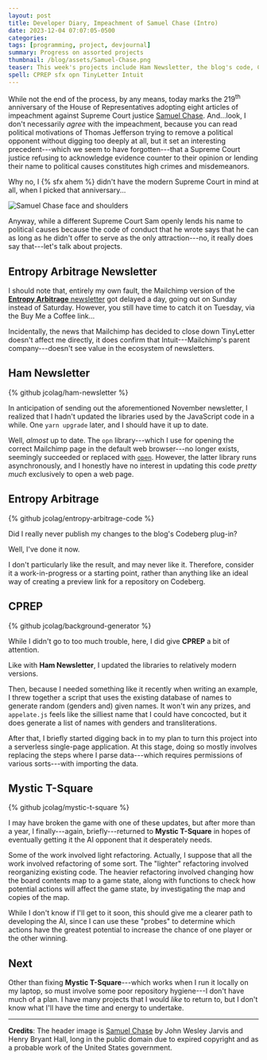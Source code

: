```yaml
---
layout: post
title: Developer Diary, Impeachment of Samuel Chase (Intro)
date: 2023-12-04 07:07:05-0500
categories:
tags: [programming, project, devjournal]
summary: Progress on assorted projects
thumbnail: /blog/assets/Samuel-Chase.png
teaser: This week's projects include Ham Newsletter, the blog's code, CPREP, and Mystic T-Square.
spell: CPREP sfx opn TinyLetter Intuit
---
```


While not the end of the process, by any means, today marks the 219<sup>th</sup> anniversary of the House of Representatives adopting eight articles of impeachment against Supreme Court justice [Samuel Chase](https://en.wikipedia.org/wiki/Samuel_Chase).  And...look, I don't necessarily *agree* with the impeachment, because you can read political motivations of Thomas Jefferson trying to remove a political opponent without digging too deeply at all, but it set an interesting precedent---which we seem to have forgotten---that a Supreme Court justice refusing to acknowledge evidence counter to their opinion or lending their name to political causes constitutes high crimes and misdemeanors.

Why no, I {% sfx ahem %} didn't have the modern Supreme Court in mind at all, when I picked that anniversary...

![Samuel Chase face and shoulders](/blog/assets/Samuel-Chase.png "I've seen worse headshots on LinkedIn, honestly")

Anyway, while a different Supreme Court Sam openly lends his name to political causes because the code of conduct that he wrote says that he can as long as he didn't offer to serve as the only attraction---no, it really does say that---let's talk about projects.

## Entropy Arbitrage Newsletter

I should note that, entirely my own fault, the Mailchimp version of the [**Entropy Arbitrage** newsletter](https://www.buymeacoffee.com/jcolag) got delayed a day, going out on Sunday instead of Saturday.  However, you still have time to catch it on Tuesday, via the Buy Me a Coffee link...

Incidentally, the news that Mailchimp has decided to close down TinyLetter doesn't affect me directly, it does confirm that Intuit---Mailchimp's parent company---doesn't see value in the ecosystem of newsletters.

## Ham Newsletter

{% github jcolag/ham-newsletter %}

In anticipation of sending out the aforementioned November newsletter, I realized that I hadn't updated the libraries used by the JavaScript code in a while.  One `yarn upgrade` later, and I should have it up to date.

Well, *almost* up to date.  The `opn` library---which I use for opening the correct Mailchimp page in the default web browser---no longer exists, seemingly succeeded or replaced with [`open`](https://www.npmjs.com/package/open).  However, the latter library runs asynchronously, and I honestly have no interest in updating this code *pretty much* exclusively to open a web page.

## Entropy Arbitrage

{% github jcolag/entropy-arbitrage-code %}

Did I really never publish my changes to the blog's Codeberg plug-in?

Well, I've done it now.

I don't particularly like the result, and may never like it.  Therefore, consider it a work-in-progress or a starting point, rather than anything like an ideal way of creating a preview link for a repository on Codeberg.

## CPREP

{% github jcolag/background-generator %}

While I didn't go to too much trouble, here, I did give **CPREP** a bit of attention.

Like with **Ham Newsletter**, I updated the libraries to relatively modern versions.

Then, because I needed something like it recently when writing an example, I threw together a script that uses the existing database of names to generate random (genders and) given names.  It won't win any prizes, and `appelate.js` feels like the silliest name that I could have concocted, but it does generate a list of names with genders and transliterations.

After that, I briefly started digging back in to my plan to turn this project into a serverless single-page application.  At this stage, doing so mostly involves replacing the steps where I parse data---which requires permissions of various sorts---with importing the data.

## Mystic T-Square

{% github jcolag/mystic-t-square %}

I may have broken the game with one of these updates, but after more than a year, I finally---again, briefly---returned to **Mystic T-Square** in hopes of eventually getting it the AI opponent that it desperately needs.

Some of the work involved light refactoring.  Actually, I suppose that all the work involved refactoring of some sort.  The "lighter" refactoring involved reorganizing existing code.  The heavier refactoring involved changing how the board contents map to a game state, along with functions to check how potential actions will affect the game state, by investigating the map and copies of the map.

While I don't know if I'll get to it soon, this should give me a clearer path to developing the AI, since I can use these "probes" to determine which actions have the greatest potential to increase the chance of one player or the other winning.

## Next

Other than fixing **Mystic T-Square**---which works when I run it locally on my laptop, so must involve some poor repository hygiene---I don't have much of a plan.  I have many projects that I would *like* to return to, but I don't know what I'll have the time and energy to undertake.

* * *

**Credits**:  The header image is [Samuel Chase](https://digitalcollections.nypl.org/items/510d47db-9275-a3d9-e040-e00a18064a99) by John Wesley Jarvis and Henry Bryant Hall, long in the public domain due to expired copyright and as a probable work of the United States government.
